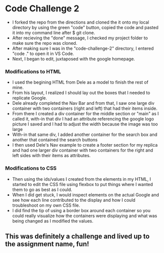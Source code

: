 # Code Challenge 2
- I forked the repo from the directions and cloned the it onto my local directory by using the green "code" button, copied the code and pasted it into my command line after $ git clone.
- After recieving the "done" message, I checked my project folder to make sure the repo was cloned.
- After making sure I was in the "code-challenge-2" directory, I entered "code ." to open it in VS Code.
- Next, I began to edit, juxtaposed with the google homepage.

### Modifications to HTML
 - I used the begining HTML from Dele as a model to finish the rest of mine.
 - From his layout, I  realized I should lay out the boxes that I needed to replicate Google.
 - Dele already completed the Nav Bar and from that, I saw one large div container with two containers (right and left) that had their items inside.
 - From there I created a div container for the middle section or "main" as I called it, with-in that div I had an attribute referencing the google logo picture I saved and I had to adjust the width because the image was too large
 - With-in that same div, I added another container for the search box and another that contained the search buttons
 - I then used Dele's Nav example to create a footer section for my replica and had one larger div container with two containers for the right and left sides with their items as attributes.

 ### Modifications to CSS
 - Then using the ids/values I created from the elements in my HTML, I started to edit the CSS file using flexbox to put things where I wanted them to go as best as I could.
 - When I did get stuck, I would inspect elements on the actual Google and see how each line contributed to the display and how I could troubleshoot on my own CSS file.
 - I did find the tip of using a border box around each container so you could really visualize how the containers were displaying and what was being changed as I modified the values.


 ## This was definitely a challenge and lived up to the assignment name, fun!
